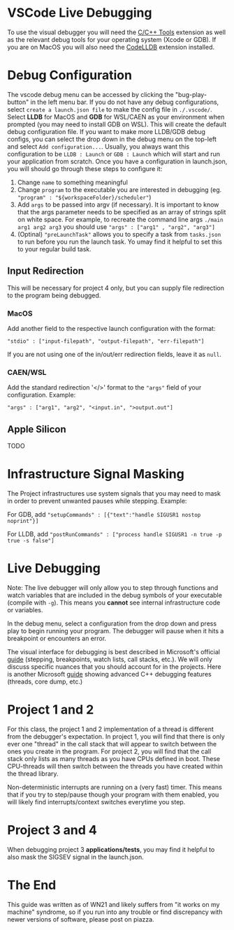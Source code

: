 <h1>VSCode Live Debugging</h1>

To use the visual debugger you will need the [C/C++ Tools](https://marketplace.visualstudio.com/items?itemName=ms-vscode.cpptools) extension as well as the relevant debug tools for your operating system (Xcode or GDB). If you are on MacOS you will also need the [CodeLLDB](https://marketplace.visualstudio.com/items?itemName=vadimcn.vscode-lldb) extension installed. 

<h1>Debug Configuration</h1>

The vscode debug menu can be accessed by clicking the "bug-play-button" in the left menu bar. If you do not have any debug configurations, select `create a launch.json file` to make the config file in `./.vscode/`. Select **LLDB** for MacOS and **GDB** for WSL/CAEN as your environment when prompted (you may need to install GDB on WSL). This will create the default debug configuration file. If you want to make more LLDB/GDB debug configs, you can select the drop down in the debug menu on the top-left and select `Add configuration...`. Usually, you always want this configuration to be `LLDB : Launch` or `GDB : Launch` which will start and run your application from scratch. Once you have a configuration in launch.json, you will should go through these steps to configure it:

1. Change `name` to something meaningful
2. Change `program` to the executable you are interested in debugging (eg. `"program" : "${workspaceFolder}/scheduler"`)
3. Add `args` to be passed into argv (if necessary). It is important to know that the args parameter needs to be specified as an array of strings split on white space. For example, to recreate the command line args `./main arg1 arg2 arg3` you should use `"args" : ["arg1" , "arg2", "arg3"]`
4. (Optinal) `"preLaunchTask"` allows you to specify a task from `tasks.json` to run before you run the launch task. Yo umay find it helpful to set this to your regular build task.

<h2>Input Redirection</h2>

This will be necessary for project 4 only, but you can supply file redirection to the program being debugged.

<h3>MacOS</h3>

Add another field to the respective launch configuration with the format:

`"stdio" : ["input-filepath", "output-filepath", "err-filepath"]`

If you are not using one of the in/out/err redirection fields, leave it as `null`.

<h3>CAEN/WSL</h3>

Add the standard redirection '</>' format to the `"args"` field of your configuration. Example:

`"args" : ["arg1", "arg2", "<input.in", ">output.out"]`

<h2>Apple Silicon</h2>

TODO

<h1>Infrastructure Signal Masking</h1>

The Project infrastructures use system signals that you may need to mask in order to prevent unwanted pauses while stepping. Example:

For GDB, add `"setupCommands" : [{"text":"handle SIGUSR1 nostop noprint"}]`

For LLDB, add `"postRunCommands" : ["process handle SIGUSR1 -n true -p true -s false"]`

<h1>Live Debugging</h1>

Note: The live debugger will only allow you to step through functions and watch variables that are included in the debug symbols of your executable (compile with `-g`). This means you **cannot** see internal infrastructure code or variables.

In the debug menu, select a configuration from the drop down and press play to begin running your program. The debugger will pause when it hits a breakpoint or encounters an error.

The visual interface for debugging is best described in Microsoft's official [guide](https://code.visualstudio.com/docs/editor/debugging) (stepping, breakpoints, watch lists, call stacks, etc.). We will only discuss specific nuances that you should account for in the projects. Here is another Microsoft [guide](https://code.visualstudio.com/docs/cpp/cpp-debug) showing advanced C++ debugging features (threads, core dump, etc.)

<h1>Project 1 and 2</h1>

For this class, the project 1 and 2 implementation of a thread is different from the debugger's expectation. In project 1, you will find that there is only ever one "thread" in the call stack that will appear to switch between the ones you create in the program. For project 2, you will find that the call stack only lists as many threads as you have CPUs defined in boot. These CPU-threads will then switch between the threads you have created within the thread library.

Non-deterministic interrupts are running on a (very fast) timer. This means that if you try to step/pause though your program with them enabled, you will likely find interrupts/context switches everytime you step.

<h1>Project 3 and 4</h1>

When debugging project 3 **applications/tests**, you may find it helpful to also mask the SIGSEV signal in the launch.json.

<h1>The End</h1>

This guide was written as of WN21 and likely suffers from "it works on my machine" syndrome, so if you run into any trouble or find discrepancy with newer versions of software, please post on piazza.
